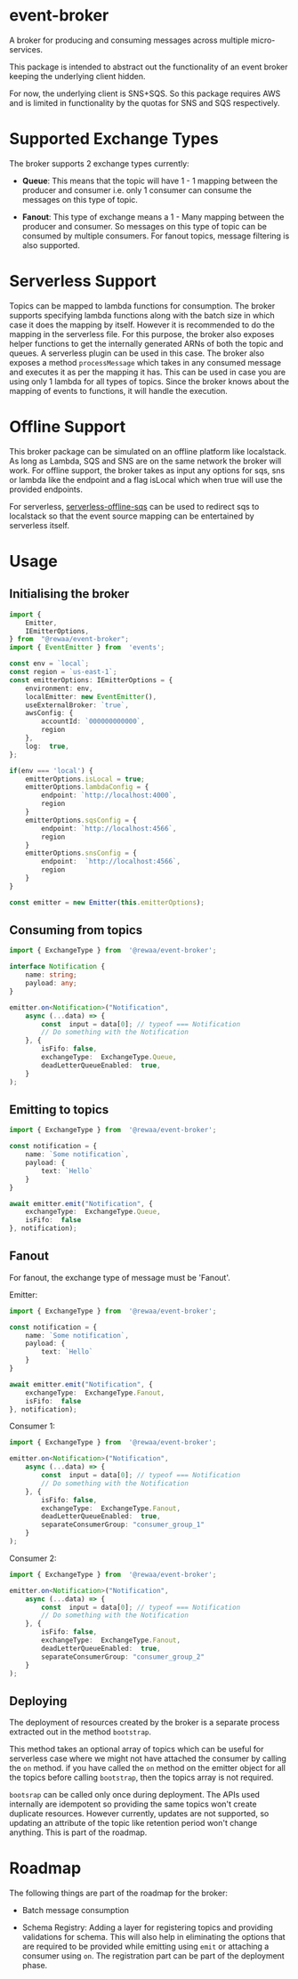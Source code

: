 
# event-broker

A broker for producing and consuming messages across multiple micro-services.

This package is intended to abstract out the functionality of an event broker keeping the underlying client hidden.

For now, the underlying client is SNS+SQS. So this package requires AWS and is limited in functionality by the quotas for SNS and SQS respectively.

# Supported Exchange Types

The broker supports 2 exchange types currently:

 - **Queue**: This means that the topic will have 1 - 1 mapping between the producer and consumer i.e. only 1 consumer can consume the messages on this type of topic.
 
 - **Fanout**: This type of exchange means a 1 - Many mapping between the producer and consumer. So messages on this type of topic can be consumed by multiple consumers. For fanout topics, message filtering is also supported.

# Serverless Support

Topics can be mapped to lambda functions for consumption. The broker supports specifying lambda functions along with the batch size in which case it does the mapping by itself. However it is recommended to do the mapping in the serverless file. For this purpose, the broker also exposes helper functions to get the internally generated ARNs of both the topic and queues.
A serverless plugin can be used in this case.
The broker also exposes a method `processMessage` which takes in any consumed message and executes it as per the mapping it has. This can be used in case you are using only 1 lambda for all types of topics. Since the broker knows about the mapping of events to functions, it will handle the execution.

# Offline Support

This broker package can be simulated on an offline platform like localstack. As long as Lambda, SQS and SNS are on the same network the broker will work. For offline support, the broker takes as input any options for sqs, sns or lambda like the endpoint and a flag isLocal which when true will use the provided endpoints.

For serverless, [serverless-offline-sqs](https://www.npmjs.com/package/serverless-offline-sqs) can be used to redirect sqs to localstack so that the event source mapping can be entertained by serverless itself.

# Usage

## Initialising the broker

```ts
import {
	Emitter,
	IEmitterOptions,
} from  "@rewaa/event-broker";
import { EventEmitter } from  'events';

const env = `local`;
const region = `us-east-1`;
const emitterOptions: IEmitterOptions = {
	environment: env,
	localEmitter: new EventEmitter(),
	useExternalBroker: `true`,
	awsConfig: {
		accountId: `000000000000`,
		region
	},
	log:  true,
};

if(env === 'local') {
	emitterOptions.isLocal = true;
	emitterOptions.lambdaConfig = {
		endpoint: `http://localhost:4000`,
		region
	}
	emitterOptions.sqsConfig = {
		endpoint: `http://localhost:4566`,
		region
	}
	emitterOptions.snsConfig = {
		endpoint:  `http://localhost:4566`,
		region
	}
}

const emitter = new Emitter(this.emitterOptions);
```

## Consuming from topics

```ts
import { ExchangeType } from  '@rewaa/event-broker';

interface Notification {
	name: string;
	payload: any;
}

emitter.on<Notification>("Notification",
	async (...data) => {
		const  input = data[0]; // typeof === Notification
		// Do something with the Notification
	}, {
		isFifo: false,
		exchangeType:  ExchangeType.Queue,
		deadLetterQueueEnabled:  true,
	}
);
```

## Emitting to topics

```ts
import { ExchangeType } from  '@rewaa/event-broker';

const notification = {
	name: `Some notification`,
	payload: {
		text: `Hello`
	}
}

await emitter.emit("Notification", {
	exchangeType:  ExchangeType.Queue,
	isFifo:  false
}, notification);
```

## Fanout

For fanout, the exchange type of message must be 'Fanout'.

Emitter:
```ts
import { ExchangeType } from  '@rewaa/event-broker';

const notification = {
	name: `Some notification`,
	payload: {
		text: `Hello`
	}
}

await emitter.emit("Notification", {
	exchangeType:  ExchangeType.Fanout,
	isFifo:  false
}, notification);
```

Consumer 1:
```ts
import { ExchangeType } from  '@rewaa/event-broker';

emitter.on<Notification>("Notification",
	async (...data) => {
		const  input = data[0]; // typeof === Notification
		// Do something with the Notification
	}, {
		isFifo: false,
		exchangeType:  ExchangeType.Fanout,
		deadLetterQueueEnabled:  true,
		separateConsumerGroup: "consumer_group_1"
	}
);
```

Consumer 2:
```ts
import { ExchangeType } from  '@rewaa/event-broker';

emitter.on<Notification>("Notification",
	async (...data) => {
		const  input = data[0]; // typeof === Notification
		// Do something with the Notification
	}, {
		isFifo: false,
		exchangeType:  ExchangeType.Fanout,
		deadLetterQueueEnabled:  true,
		separateConsumerGroup: "consumer_group_2"
	}
);
```

## Deploying

The deployment of resources created by the broker is a separate process extracted out in the method `bootstrap`.

This method takes an optional array of topics which can be useful for serverless case where we might not have attached the consumer by calling the `on` method.
if you have called the `on` method on the emitter object for all the topics before calling `bootstrap`, then the topics array is not required.

`bootsrap` can be called only once during deployment. The APIs used internally are idempotent so providing the same topics won't create duplicate resources. However currently, updates are not supported, so updating an attribute of the topic like retention period won't change anything. This is part of the roadmap.

# Roadmap

The following things are part of the roadmap for the broker:

- Batch message consumption

- Schema Registry: Adding a layer for registering topics and providing validations for 		schema. This will also help in eliminating the options that are required to be provided while emitting using `emit` or attaching a consumer using `on`. The registration part can be part of the deployment phase.
